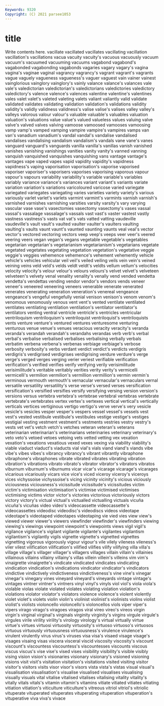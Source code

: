 ```yaml
---
Keywords: 9320
Copyright: (C) 2021 parsee1053
---
```


# title

Write contents here.
 vacillate
vacillated vacillates vacillating vacillation vacillation's vacillations vacua vacuity vacuity's vacuous
vacuously vacuum vacuum's vacuumed vacuuming vacuums vagabond vagabond's vagabonded vagabonding
vagabonds vagaries vagary vagary's vagina vagina's vaginae vaginal vagrancy vagrancy's
vagrant vagrant's vagrants vague vaguely vagueness vagueness's vaguer vaguest vain
vainer vainest vainglorious vainglory vainglory's vainly valance valance's valances vale
vale's valedictorian valedictorian's valedictorians valedictories valedictory valedictory's valence valence's valences
valentine valentine's valentines vales valet valet's valeted valeting valets valiant
valiantly valid validate validated validates validating validation validation's validations validity
validity's validly validness validness's valise valise's valises valley valley's valleys
valorous valour valour's valuable valuable's valuables valuation valuation's valuations value
value's valued valueless values valuing valve valve's valved valves valving
vamoose vamoosed vamooses vamoosing vamp vamp's vamped vamping vampire vampire's
vampires vamps van van's vanadium vanadium's vandal vandal's vandalise vandalised
vandalises vandalising vandalism vandalism's vandals vane vane's vanes vanguard vanguard's
vanguards vanilla vanilla's vanillas vanish vanished vanishes vanishing vanishings vanities
vanity vanity's vanned vanning vanquish vanquished vanquishes vanquishing vans vantage
vantage's vantages vape vaped vapes vapid vapidity vapidity's vapidness vapidness's
vaping vaporisation vaporisation's vaporise vaporised vaporiser vaporiser's vaporisers vaporises vaporising
vaporous vapour vapour's vapours variability variability's variable variable's variables variably
variance variance's variances variant variant's variants variate variation variation's variations
varicoloured varicose varied variegate variegated variegates variegating varies varieties variety
variety's various variously varlet varlet's varlets varmint varmint's varmints varnish
varnish's varnished varnishes varnishing varsities varsity varsity's vary varying vascular
vase vase's vasectomies vasectomy vasectomy's vases vassal vassal's vassalage vassalage's
vassals vast vast's vaster vastest vastly vastness vastness's vasts vat
vat's vats vatted vatting vaudeville vaudeville's vault vault's vaulted vaulter
vaulter's vaulters vaulting vaulting's vaults vaunt vaunt's vaunted vaunting vaunts
veal veal's vector vector's vectored vectoring vectors veep veep's veeps
veer veer's veered veering veers vegan vegan's vegans vegetable vegetable's
vegetables vegetarian vegetarian's vegetarianism vegetarianism's vegetarians vegetate vegetated vegetates vegetating
vegetation vegetation's vegetative veggie veggie's veggies vehemence vehemence's vehement vehemently
vehicle vehicle's vehicles vehicular veil veil's veiled veiling veils vein
vein's veined veining veins veld veld's velds veldt veldt's veldts
vellum vellum's velocities velocity velocity's velour velour's velours velours's velvet
velvet's velveteen velveteen's velvety venal venality venality's venally vend vended
vendetta vendetta's vendettas vending vendor vendor's vendors vends veneer veneer's
veneered veneering veneers venerable venerate venerated venerates venerating veneration veneration's
venereal vengeance vengeance's vengeful vengefully venial venison venison's venom venom's
venomous venomously venous vent vent's vented ventilate ventilated ventilates ventilating
ventilation ventilation's ventilator ventilator's ventilators venting ventral ventricle ventricle's ventricles
ventricular ventriloquism ventriloquism's ventriloquist ventriloquist's ventriloquists vents venture venture's ventured
ventures venturesome venturing venturous venue venue's venues veracious veracity veracity's
veranda veranda's verandah verandah's verandahs verandas verb verb's verbal verbal's
verbalise verbalised verbalises verbalising verbally verbals verbatim verbena verbena's verbenas
verbiage verbiage's verbose verbosity verbosity's verbs verdant verdict verdict's verdicts
verdigris verdigris's verdigrised verdigrises verdigrising verdure verdure's verge verge's verged
verges verging verier veriest verifiable verification verification's verified verifies verify
verifying verily verisimilitude verisimilitude's veritable veritably verities verity verity's vermicelli
vermicelli's vermilion vermilion's vermillion vermillion's vermin vermin's verminous vermouth vermouth's
vernacular vernacular's vernaculars vernal versatile versatility versatility's verse verse's versed
verses versification versification's versified versifies versify versifying versing version version's
versions versus vertebra vertebra's vertebrae vertebral vertebras vertebrate vertebrate's vertebrates
vertex vertex's vertexes vertical vertical's vertically verticals vertices vertiginous vertigo
vertigo's verve verve's very vesicle vesicle's vesicles vesper vesper's vespers
vessel vessel's vessels vest vest's vested vestibule vestibule's vestibules vestige
vestige's vestiges vestigial vesting vestment vestment's vestments vestries vestry vestry's
vests vet vet's vetch vetch's vetches veteran veteran's veterans veterinarian
veterinarian's veterinarians veterinaries veterinary veterinary's veto veto's vetoed vetoes vetoing
vets vetted vetting vex vexation vexation's vexations vexatious vexed vexes
vexing via viability viability's viable viaduct viaduct's viaducts vial vial's
vials viand viand's viands vibe vibe's vibes vibes's vibrancy vibrancy's
vibrant vibrantly vibraphone vibraphone's vibraphones vibrate vibrated vibrates vibrating vibration
vibration's vibrations vibrato vibrato's vibrator vibrator's vibrators vibratos viburnum viburnum's
viburnums vicar vicar's vicarage vicarage's vicarages vicarious vicariously vicars vice
vice's viced viceroy viceroy's viceroys vices vichyssoise vichyssoise's vicing vicinity
vicinity's vicious viciously viciousness viciousness's vicissitude vicissitude's vicissitudes victim victim's
victimisation victimisation's victimise victimised victimises victimising victims victor victor's victories
victorious victoriously victors victory victory's victual victual's victualled victualling victuals
vicuña vicuña's vicuñas video video's videocassette videocassette's videocassettes videodisc videodisc's
videodiscs videos videotape videotape's videotaped videotapes videotaping vie vied vies
view view's viewed viewer viewer's viewers viewfinder viewfinder's viewfinders viewing
viewing's viewings viewpoint viewpoint's viewpoints views vigil vigil's vigilance vigilance's
vigilant vigilante vigilante's vigilantes vigilantism vigilantism's vigilantly vigils vignette vignette's
vignetted vignettes vignetting vigorous vigorously vigour vigour's vile vilely vileness
vileness's viler vilest vilification vilification's vilified vilifies vilify vilifying villa
villa's village village's villager villager's villagers villages villain villain's villainies
villainous villains villainy villainy's villas villein villein's villeins vim vim's
vinaigrette vinaigrette's vindicate vindicated vindicates vindicating vindication vindication's vindications vindicator
vindicator's vindicators vindictive vindictively vindictiveness vindictiveness's vine vine's vinegar vinegar's
vinegary vines vineyard vineyard's vineyards vintage vintage's vintages vintner vintner's
vintners vinyl vinyl's vinyls viol viol's viola viola's violable violas
violate violated violates violating violation violation's violations violator violator's violators
violence violence's violent violently violet violet's violets violin violin's violinist
violinist's violinists violins violist violist's violists violoncello violoncello's violoncellos viols
viper viper's vipers virago virago's viragoes viragos viral vireo vireo's
vireos virgin virgin's virginal virginal's virginals virginity virginity's virgins virgule
virgule's virgules virile virility virility's virology virology's virtual virtually virtue
virtue's virtues virtuosi virtuosity virtuosity's virtuoso virtuoso's virtuosos virtuous virtuously
virtuousness virtuousness's virulence virulence's virulent virulently virus virus's viruses visa
visa's visaed visage visage's visages visaing visas viscera visceral viscid
viscosity viscosity's viscount viscount's viscountess viscountess's viscountesses viscounts viscous viscus
viscus's vise vise's vised vises visibility visibility's visible visibly vising
vision vision's visionaries visionary visionary's visioned visioning visions visit visit's
visitation visitation's visitations visited visiting visitor visitor's visitors visits visor
visor's visors vista vista's vistas visual visual's visualisation visualisation's visualise
visualised visualises visualising visually visuals vital vitalise vitalised vitalises vitalising
vitality vitality's vitally vitals vitals's vitamin vitamin's vitamins vitiate vitiated
vitiates vitiating vitiation vitiation's viticulture viticulture's vitreous vitriol vitriol's vitriolic
vituperate vituperated vituperates vituperating vituperation vituperation's vituperative viva viva's vivace
